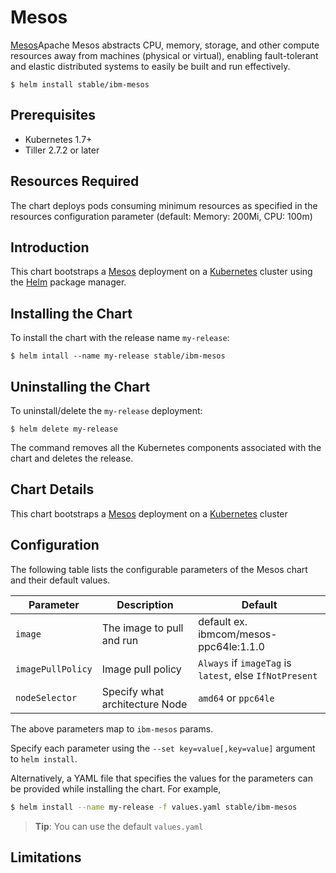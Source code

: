 # Mesos

[Mesos](http://mesos.apache.org/)Apache Mesos abstracts CPU, memory, storage, and other compute resources away from machines (physical or virtual), enabling fault-tolerant and elastic distributed systems to easily be built and run effectively.

```console
$ helm install stable/ibm-mesos
```

## Prerequisites

- Kubernetes 1.7+ 
- Tiller 2.7.2 or later

## Resources Required
The chart deploys pods consuming minimum resources as specified in the resources configuration parameter (default: Memory: 200Mi, CPU: 100m)

## Introduction

This chart bootstraps a [Mesos](https://github.com/apache/mesos) deployment on a [Kubernetes](http://kubernetes.io) cluster using the [Helm](https://helm.sh) package manager.


## Installing the Chart

To install the chart with the release name `my-release`:

```console
$ helm intall --name my-release stable/ibm-mesos
```

## Uninstalling the Chart

To uninstall/delete the `my-release` deployment:

```console
$ helm delete my-release
```

The command removes all the Kubernetes components associated with the chart and deletes the release.

## Chart Details
This chart bootstraps a [Mesos](https://hub.docker.com/r/ibmcom/mesos-ppc64le/) deployment on a [Kubernetes](http://kubernetes.io) cluster


## Configuration

The following table lists the configurable parameters of the Mesos chart and their default values.

|      Parameter            |          Description            |                         Default                         |
|---------------------------|---------------------------------|---------------------------------------------------------|
| `image`                   | The image to pull and run       | default ex. ibmcom/mesos-ppc64le:1.1.0                  |
| `imagePullPolicy`         | Image pull policy               | `Always` if `imageTag` is `latest`, else `IfNotPresent` |
| `nodeSelector`            | Specify what architecture Node  | `amd64` or `ppc64le`                                    |


The above parameters map to `ibm-mesos` params.

Specify each parameter using the `--set key=value[,key=value]` argument to `helm install`. 

Alternatively, a YAML file that specifies the values for the parameters can be provided while installing the chart. For example,

```bash
$ helm install --name my-release -f values.yaml stable/ibm-mesos
```

> **Tip**: You can use the default `values.yaml`

## Limitations
